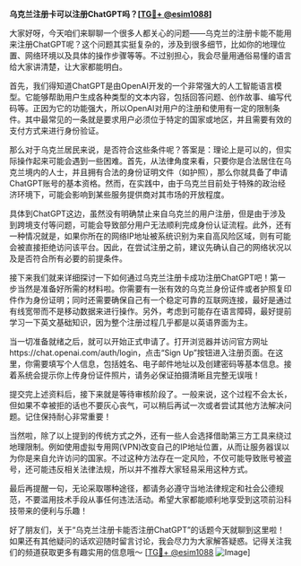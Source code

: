 **乌克兰注册卡可以注册ChatGPT吗？[[TG💪+ @esim1088](https://t.me/s/esim1088)]**

大家好呀，今天咱们来聊聊一个很多人都关心的问题——乌克兰的注册卡能不能用来注册ChatGPT呢？这个问题其实挺复杂的，涉及到很多细节，比如你的地理位置、网络环境以及具体的操作步骤等等。不过别担心，我会尽量用通俗易懂的语言给大家讲清楚，让大家都能明白。

首先，我们得知道ChatGPT是由OpenAI开发的一个非常强大的人工智能语言模型。它能够帮助用户生成各种类型的文本内容，包括回答问题、创作故事、编写代码等。正因为它的功能强大，所以OpenAI对用户的注册和使用有一定的限制条件。其中最常见的一条就是要求用户必须位于特定的国家或地区，并且需要有效的支付方式来进行身份验证。

那么对于乌克兰居民来说，是否符合这些条件呢？答案是：理论上是可以的，但实际操作起来可能会遇到一些困难。首先，从法律角度来看，只要你是合法居住在乌克兰境内的人士，并且拥有合法的身份证明文件（如护照），那么你就具备了申请ChatGPT账号的基本资格。然而，在实践中，由于乌克兰目前处于特殊的政治经济环境下，可能会影响到某些服务提供商对其市场的开放程度。

具体到ChatGPT这边，虽然没有明确禁止来自乌克兰的用户注册，但是由于涉及到跨境支付等问题，可能会导致部分用户无法顺利完成身份认证流程。此外，还有一种情况就是，如果你所在的网络IP地址被系统识别为来自高风险区域，则有可能会被直接拒绝访问该平台。因此，在尝试注册之前，建议先确认自己的网络状况以及是否符合所有必要的前提条件。

接下来我们就来详细探讨一下如何通过乌克兰注册卡成功注册ChatGPT吧！第一步当然是准备好所需的材料啦。你需要有一张有效的乌克兰身份证件或者护照复印件作为身份证明；同时还需要确保自己有一个稳定可靠的互联网连接，最好是通过有线宽带而不是移动数据来进行操作。另外，考虑到可能存在语言障碍，最好提前学习一下英文基础知识，因为整个注册过程几乎都是以英语界面为主。

当一切准备就绪之后，就可以开始正式申请了。打开浏览器并访问官方网址https://chat.openai.com/auth/login，点击“Sign Up”按钮进入注册页面。在这里，你需要填写个人信息，包括姓名、电子邮件地址以及创建密码等基本信息。接着系统会提示你上传身份证件照片，请务必保证拍摄清晰且完整无误哦！

提交完上述资料后，接下来就是等待审核阶段了。一般来说，这个过程不会太长，但如果不幸被拒的话也不要灰心丧气，可以稍后再试一次或者尝试其他方法解决问题。记住保持耐心非常重要！

当然啦，除了以上提到的传统方式之外，还有一些人会选择借助第三方工具来绕过地理限制。例如使用虚拟专用网(VPN)改变自己的IP地址位置，从而让服务器误以为你是来自允许访问的国家。不过这种方法存在一定风险，不仅可能导致账号被盗号，还可能违反相关法律法规，所以并不推荐大家轻易采用这种方式。

最后再提醒一句，无论采取哪种途径，都请务必遵守当地法律规定和社会公德规范，不要滥用技术手段从事任何违法活动。希望大家都能顺利地享受到这项前沿科技带来的便利与乐趣！

好了朋友们，关于“乌克兰注册卡能否注册ChatGPT”的话题今天就聊到这里啦！如果还有其他疑问的话欢迎随时留言讨论，我会尽力为大家解答疑惑。记得关注我们的频道获取更多有趣实用的信息哦～ [[TG💪+ @esim1088](https://t.me/s/esim1088) ![Image](https://i.postimg.cc/4NQfJmqS/Snipaste-2025-05-13-00-14-12.png)]